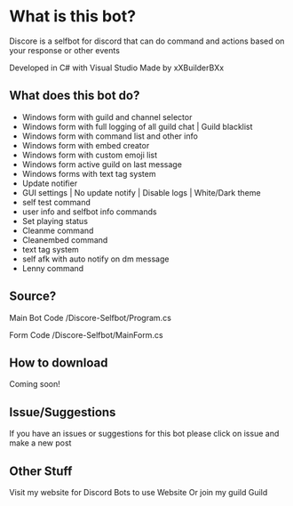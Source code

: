 # What is this bot?
Discore is a selfbot for discord that can do command and actions based on your response or other events

Developed in C# with Visual Studio Made by xXBuilderBXx
## What does this bot do?
- Windows form with guild and channel selector
- Windows form with full logging of all guild chat | Guild blacklist
- Windows form with command list and other info
- Windows form with embed creator
- Windows form with custom emoji list
- Windows form active guild on last message
- Windows forms with text tag system
- Update notifier
- GUI settings | No update notify | Disable logs | White/Dark theme
- self test command
- user info and selfbot info commands
- Set playing status
- Cleanme command
- Cleanembed command
- text tag system
- self afk with auto notify on dm message
- Lenny command
## Source?
Main Bot Code /Discore-Selfbot/Program.cs

Form Code /Discore-Selfbot/MainForm.cs
## How to download
Coming soon!
## Issue/Suggestions
If you have an issues or suggestions for this bot please click on issue and make a new post
## Other Stuff
Visit my website for Discord Bots to use
Website
Or join my guild
Guild
